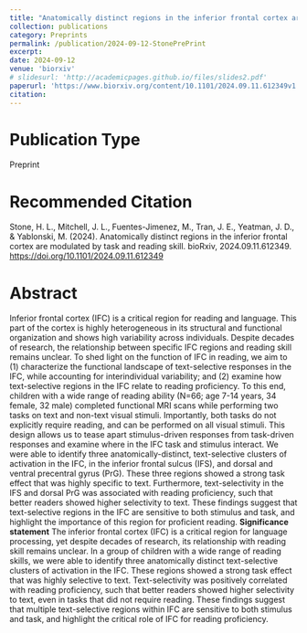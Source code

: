 ```yaml
---
title: "Anatomically distinct regions in the inferior frontal cortex are modulated by task and reading skill [Preprint]"
collection: publications
category: Preprints
permalink: /publication/2024-09-12-StonePrePrint
excerpt: 
date: 2024-09-12
venue: 'biorxiv'
# slidesurl: 'http://academicpages.github.io/files/slides2.pdf'
paperurl: 'https://www.biorxiv.org/content/10.1101/2024.09.11.612349v1'
citation: 
---
```


Publication Type
===
Preprint

Recommended Citation
===
Stone, H. L., Mitchell, J. L., Fuentes-Jimenez, M., Tran, J. E., Yeatman, J. D., & Yablonski, M. (2024). Anatomically distinct regions in the inferior frontal cortex are modulated by task and reading skill. bioRxiv, 2024.09.11.612349. https://doi.org/10.1101/2024.09.11.612349

Abstract
======
Inferior frontal cortex (IFC) is a critical region for reading and language. This part of the cortex is highly heterogeneous in its structural and functional organization and shows high variability across individuals. Despite decades of research, the relationship between specific IFC regions and reading skill remains unclear. To shed light on the function of IFC in reading, we aim to (1) characterize the functional landscape of text-selective responses in the IFC, while accounting for interindividual variability; and (2) examine how text-selective regions in the IFC relate to reading proficiency. To this end, children with a wide range of reading ability (N=66; age 7-14 years, 34 female, 32 male) completed functional MRI scans while performing two tasks on text and non-text visual stimuli. Importantly, both tasks do not explicitly require reading, and can be performed on all visual stimuli. This design allows us to tease apart stimulus-driven responses from task-driven responses and examine where in the IFC task and stimulus interact. We were able to identify three anatomically-distinct, text-selective clusters of activation in the IFC, in the inferior frontal sulcus (IFS), and dorsal and ventral precentral gyrus (PrG). These three regions showed a strong task effect that was highly specific to text. Furthermore, text-selectivity in the IFS and dorsal PrG was associated with reading proficiency, such that better readers showed higher selectivity to text. These findings suggest that text-selective regions in the IFC are sensitive to both stimulus and task, and highlight the importance of this region for proficient reading.
**Significance statement** The inferior frontal cortex (IFC) is a critical region for language processing, yet despite decades of research, its relationship with reading skill remains unclear. In a group of children with a wide range of reading skills, we were able to identify three anatomically distinct text-selective clusters of activation in the IFC. These regions showed a strong task effect that was highly selective to text. Text-selectivity was positively correlated with reading proficiency, such that better readers showed higher selectivity to text, even in tasks that did not require reading. These findings suggest that multiple text-selective regions within IFC are sensitive to both stimulus and task, and highlight the critical role of IFC for reading proficiency.